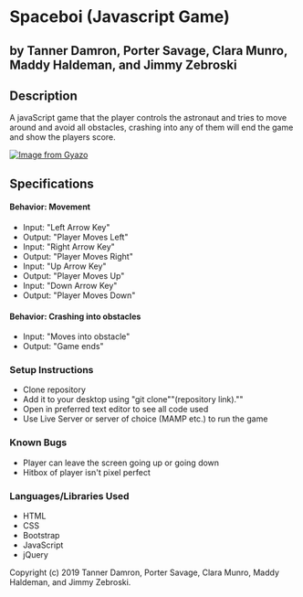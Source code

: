 # Spaceboi (Javascript Game)
## by Tanner Damron, Porter Savage, Clara Munro, Maddy Haldeman, and Jimmy Zebroski

## Description
A javaScript game that the player controls the astronaut and tries to move around and avoid all obstacles, crashing into any of them will end the game and show the players score.

[![Image from Gyazo](https://i.gyazo.com/11eb8611ca480b09a213ba7d2696f210.gif)](https://gyazo.com/11eb8611ca480b09a213ba7d2696f210)

## Specifications

#### Behavior: Movement
* Input: "Left Arrow Key"
* Output: "Player Moves Left"
* Input: "Right Arrow Key"
* Output: "Player Moves Right"
* Input: "Up Arrow Key"
* Output: "Player Moves Up"
* Input: "Down Arrow Key"
* Output: "Player Moves Down"

#### Behavior: Crashing into obstacles
* Input: "Moves into obstacle"
* Output: "Game ends"

### Setup Instructions
* Clone repository
* Add it to your desktop using "git clone""(repository link).""
* Open in preferred text editor to see all code used
* Use Live Server or server of choice (MAMP etc.) to run the game

### Known Bugs
* Player can leave the screen going up or going down
* Hitbox of player isn't pixel perfect

### Languages/Libraries Used
* HTML
* CSS
* Bootstrap
* JavaScript
* jQuery

Copyright (c) 2019 Tanner Damron, Porter Savage, Clara Munro, Maddy Haldeman, and Jimmy Zebroski.
